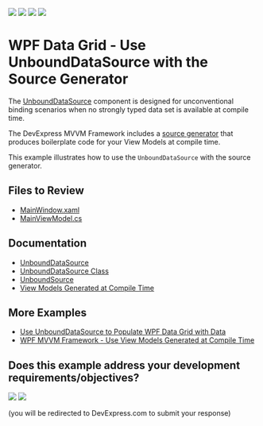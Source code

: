 <!-- default badges list -->
![](https://img.shields.io/endpoint?url=https://codecentral.devexpress.com/api/v1/VersionRange/463597088/22.2.2%2B)
[![](https://img.shields.io/badge/Open_in_DevExpress_Support_Center-FF7200?style=flat-square&logo=DevExpress&logoColor=white)](https://supportcenter.devexpress.com/ticket/details/T1071212)
[![](https://img.shields.io/badge/📖_How_to_use_DevExpress_Examples-e9f6fc?style=flat-square)](https://docs.devexpress.com/GeneralInformation/403183)
[![](https://img.shields.io/badge/💬_Leave_Feedback-feecdd?style=flat-square)](#does-this-example-address-your-development-requirementsobjectives)
<!-- default badges end -->

# WPF Data Grid - Use UnboundDataSource with the Source Generator

The [UnboundDataSource](https://docs.devexpress.com/WPF/DevExpress.Xpf.Core.DataSources.UnboundDataSource) component is designed for unconventional binding scenarios when no strongly typed data set is available at compile time.

The DevExpress MVVM Framework includes a [source generator](https://docs.devexpress.com/WPF/402989/mvvm-framework/viewmodels/compile-time-generated-viewmodels) that produces boilerplate code for your View Models at compile time.

This example illustrates how to use the `UnboundDataSource` with the source generator.

## Files to Review

* [MainWindow.xaml](./CS/MainWindow.xaml)
* [MainViewModel.cs](./CS/ViewModels/MainViewModel.cs)

## Documentation

* [UnboundDataSource](https://docs.devexpress.com/WPF/118089/common-concepts/data-sources/unbounddatasource)
* [UnboundDataSource Class](https://docs.devexpress.com/WPF/DevExpress.Xpf.Core.DataSources.UnboundDataSource)
* [UnboundSource](https://docs.devexpress.com/CoreLibraries/DevExpress.Data.UnboundSource)
* [View Models Generated at Compile Time](https://docs.devexpress.com/WPF/402989/mvvm-framework/viewmodels/compile-time-generated-viewmodels)

## More Examples

* [Use UnboundDataSource to Populate WPF Data Grid with Data](https://github.com/DevExpress-Examples/use-unbounddatasource-to-populate-wpf-data-grid-with-data)
* [WPF MVVM Framework - Use View Models Generated at Compile Time](https://github.com/DevExpress-Examples/wpf-mvvm-framework-view-model-generator)
<!-- feedback -->
## Does this example address your development requirements/objectives?

[<img src="https://www.devexpress.com/support/examples/i/yes-button.svg"/>](https://www.devexpress.com/support/examples/survey.xml?utm_source=github&utm_campaign=wpf-data-grid-use-unbounddatasource-with-source-generator&~~~was_helpful=yes) [<img src="https://www.devexpress.com/support/examples/i/no-button.svg"/>](https://www.devexpress.com/support/examples/survey.xml?utm_source=github&utm_campaign=wpf-data-grid-use-unbounddatasource-with-source-generator&~~~was_helpful=no)

(you will be redirected to DevExpress.com to submit your response)
<!-- feedback end -->
